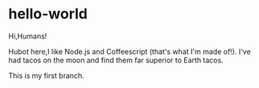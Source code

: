 # hello-world

Hi,Humans!

Hubot here,I like Node.js and Coffeescript (that's what I'm made of!).
I've had tacos on the moon and find them far superior to Earth tacos. 

This is my first branch.
